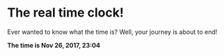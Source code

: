 # The real time clock!

Ever wanted to know what the time is? Well, your journey is about to end!

**The time is Nov 26, 2017, 23:04**